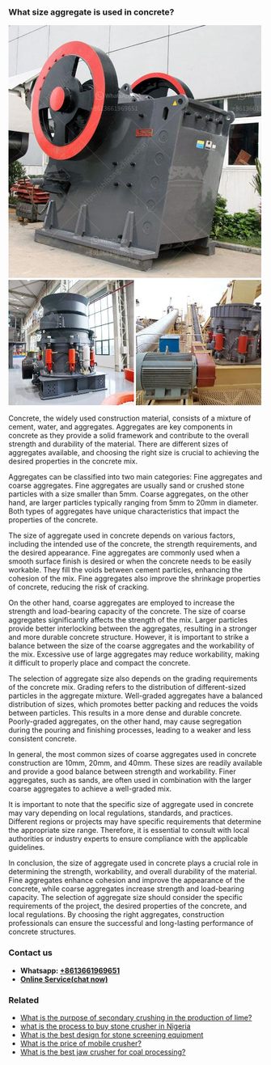 <h3>What size aggregate is used in concrete?</h3><img src='1701744873.jpg' alt=''><p>Concrete, the widely used construction material, consists of a mixture of cement, water, and aggregates. Aggregates are key components in concrete as they provide a solid framework and contribute to the overall strength and durability of the material. There are different sizes of aggregates available, and choosing the right size is crucial to achieving the desired properties in the concrete mix.</p><p>Aggregates can be classified into two main categories: Fine aggregates and coarse aggregates. Fine aggregates are usually sand or crushed stone particles with a size smaller than 5mm. Coarse aggregates, on the other hand, are larger particles typically ranging from 5mm to 20mm in diameter. Both types of aggregates have unique characteristics that impact the properties of the concrete.</p><p>The size of aggregate used in concrete depends on various factors, including the intended use of the concrete, the strength requirements, and the desired appearance. Fine aggregates are commonly used when a smooth surface finish is desired or when the concrete needs to be easily workable. They fill the voids between cement particles, enhancing the cohesion of the mix. Fine aggregates also improve the shrinkage properties of concrete, reducing the risk of cracking.</p><p>On the other hand, coarse aggregates are employed to increase the strength and load-bearing capacity of the concrete. The size of coarse aggregates significantly affects the strength of the mix. Larger particles provide better interlocking between the aggregates, resulting in a stronger and more durable concrete structure. However, it is important to strike a balance between the size of the coarse aggregates and the workability of the mix. Excessive use of large aggregates may reduce workability, making it difficult to properly place and compact the concrete.</p><p>The selection of aggregate size also depends on the grading requirements of the concrete mix. Grading refers to the distribution of different-sized particles in the aggregate mixture. Well-graded aggregates have a balanced distribution of sizes, which promotes better packing and reduces the voids between particles. This results in a more dense and durable concrete. Poorly-graded aggregates, on the other hand, may cause segregation during the pouring and finishing processes, leading to a weaker and less consistent concrete.</p><p>In general, the most common sizes of coarse aggregates used in concrete construction are 10mm, 20mm, and 40mm. These sizes are readily available and provide a good balance between strength and workability. Finer aggregates, such as sands, are often used in combination with the larger coarse aggregates to achieve a well-graded mix.</p><p>It is important to note that the specific size of aggregate used in concrete may vary depending on local regulations, standards, and practices. Different regions or projects may have specific requirements that determine the appropriate size range. Therefore, it is essential to consult with local authorities or industry experts to ensure compliance with the applicable guidelines.</p><p>In conclusion, the size of aggregate used in concrete plays a crucial role in determining the strength, workability, and overall durability of the material. Fine aggregates enhance cohesion and improve the appearance of the concrete, while coarse aggregates increase strength and load-bearing capacity. The selection of aggregate size should consider the specific requirements of the project, the desired properties of the concrete, and local regulations. By choosing the right aggregates, construction professionals can ensure the successful and long-lasting performance of concrete structures.</p><h3>Contact us</h3><ul><li><strong>Whatsapp:&nbsp;<a href="https://wa.me/8613661969651">+8613661969651</a></strong></li><li><a href="https://swt.shibang-china.com/?git&amp;zhl&amp;What size aggregate is used in concrete"><strong>Online Service(chat now)</strong></a></li></ul><h3>Related</h3><ul><li><a href='What is the purpose of secondary crushing in the production of lime.md'>What is the purpose of secondary crushing in the production of lime?</a></li><li><a href='what is the process to buy stone crusher in Nigeria.md'>what is the process to buy stone crusher in Nigeria</a></li><li><a href='What is the best design for stone screening equipment.md'>What is the best design for stone screening equipment</a></li><li><a href='What is the price of mobile crusher.md'>What is the price of mobile crusher?</a></li><li><a href='What is the best jaw crusher for coal processing.md'>What is the best jaw crusher for coal processing?</a></li></ul>
